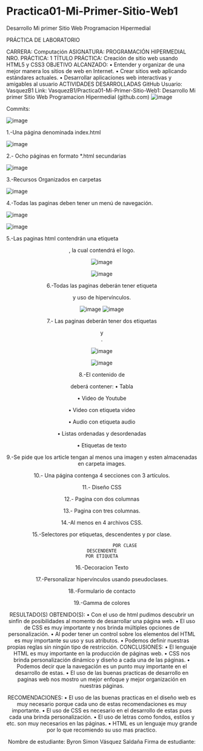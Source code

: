 # Practica01-Mi-Primer-Sitio-Web1
Desarrollo Mi primer Sitio Web Programacion Hipermedial

PRÁCTICA DE LABORATORIO 

CARRERA: Computación 	ASIGNATURA:  PROGRAMACIÓN HIPERMEDIAL
NRO. PRÁCTICA:	1	TÍTULO PRÁCTICA: Creación de sitio web usando HTML5 y CSS3
OBJETIVO ALCANZADO:
•	Entender y organizar de una mejor manera los sitios de web en Internet. 
•	Crear sitios web aplicando estándares actuales. 
•	Desarrollar aplicaciones web interactivas y amigables al usuario
ACTIVIDADES DESARROLLADAS
GitHub
Usuario: VasquezB1
Link: VasquezB1/Practica01-Mi-Primer-Sitio-Web1: Desarrollo Mi primer Sitio Web Programacion Hipermedial (github.com)
 ![image](https://user-images.githubusercontent.com/49033314/116833920-6cd59680-ab81-11eb-9509-69f084987341.png)
 
Commits:

![image](https://user-images.githubusercontent.com/49033314/116833923-70691d80-ab81-11eb-97d3-8da02a91da7d.png)

1.-Una página denominada index.html

 ![image](https://user-images.githubusercontent.com/49033314/116833937-81b22a00-ab81-11eb-890a-fee5edda8ea0.png)

2.- Ocho páginas en formato *.html secundarias

 ![image](https://user-images.githubusercontent.com/49033314/116833938-8545b100-ab81-11eb-9d0f-65f35b025124.png)

3.-Recursos Organizados en carpetas

 ![image](https://user-images.githubusercontent.com/49033314/116833941-87a80b00-ab81-11eb-967b-9782a8252122.png)

4.-Todas las paginas deben tener un menú de navegación.
 
 ![image](https://user-images.githubusercontent.com/49033314/116833969-a9a18d80-ab81-11eb-8c7f-80382c8e2a2d.png)

 ![image](https://user-images.githubusercontent.com/49033314/116833972-ae664180-ab81-11eb-9746-6f6c30ec4552.png)

5.-Las paginas html contendrán una etiqueta <header>, la cual contendrá el logo.
 
 ![image](https://user-images.githubusercontent.com/49033314/116833977-b58d4f80-ab81-11eb-8ddb-ebdddf9f4b5a.png)
 
 ![image](https://user-images.githubusercontent.com/49033314/116833982-b920d680-ab81-11eb-8324-6c77ed6d5d39.png)


6.-Todas las paginas deberán tener etiqueta <footer> y uso de hipervínculos.
 
 ![image](https://user-images.githubusercontent.com/49033314/116833986-bfaf4e00-ab81-11eb-8fc6-92852c20038c.png)
![image](https://user-images.githubusercontent.com/49033314/116833988-c211a800-ab81-11eb-8423-b087462e403b.png)

 
7.- Las paginas deberán tener dos etiquetas <section> <article> y <aside>.
 
 ![image](https://user-images.githubusercontent.com/49033314/116833992-c63dc580-ab81-11eb-894f-2f2829259afd.png)

 ![image](https://user-images.githubusercontent.com/49033314/116833997-c938b600-ab81-11eb-968e-f3c915b79882.png)

8.-El contenido de <article> deberá contener:
•	Tabla



























•	Video de Youtube
 
 
•	Video con etiqueta video


















 
•	Audio con etiqueta audio
 
 
•	Listas ordenadas y desordenadas
 
 

•	Etiquetas de texto












9.-Se pide que los article tengan al menos una imagen y esten almacenadas en carpeta images.




10.- Una página contenga 4 secciones con 3 artículos.



















	


11.- Diseño CSS





12.- Pagina con dos columnas








13.- Pagina con tres columnas.

14.-Al menos en 4 archivos CSS.
 
15.-Selectores por etiquetas, descendentes y por clase.

 


                     POR CLASE                                                         DESCENDENTE                                                            POR ETIQUETA

16.-Decoracion Texto










	


17.-Personalizar hipervínculos usando pseudoclases.









18.-Formulario de contacto

19.-Gamma de colores
 
 


RESULTADO(S) OBTENIDO(S):
•	Con el uso de html pudimos descubrir un sinfín de posibilidades al momento de desarrollar una página web.
•	El uso de CSS es muy importante y nos brinda múltiples opciones de personalización.
•	Al poder tener un control sobre los elementos del HTML es muy importante su uso y sus atributos.
•	Podemos definir nuestras propias reglas sin ningún tipo de restricción.
CONCLUSIONES:
•	El lenguaje HTML es muy importante en la producción de páginas web.
•	CSS nos brinda personalización dinámico y diseño a cada una de las páginas.
•	Podemos decir que la navegación es un punto muy importante en el desarrollo de estas.
•	El uso de las buenas practicas de desarrollo en paginas web nos mostro un mejor enfoque y mejor organización en nuestras páginas.

RECOMENDACIONES:
•	El uso de las buenas practicas en el diseño web es muy necesario porque cada uno de estas recomendaciones es muy importante.
•	El uso de CSS es necesario en el desarrollo de estas pues cada una brinda personalización.
•	El uso de letras como fondos, estilos y etc. son muy necesarios en las páginas.
•	HTML es un lenguaje muy grande por lo que recomiendo su uso mas practico.

Nombre de estudiante: Byron Simon Vásquez Saldaña
Firma de estudiante: 




